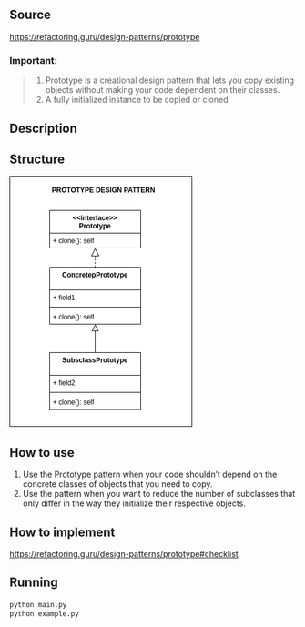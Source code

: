 ## Source

https://refactoring.guru/design-patterns/prototype

### Important:

> 1. Prototype is a creational design pattern that lets you copy existing objects without making your code dependent on
     their classes.
> 2. A fully initialized instance to be copied or cloned

## Description

## Structure

![alt tag](prototype.png)

## How to use

1. Use the Prototype pattern when your code shouldn’t depend on the concrete classes of objects that you need to copy.
2. Use the pattern when you want to reduce the number of subclasses that only differ in the way they initialize their
   respective objects.

## How to implement

https://refactoring.guru/design-patterns/prototype#checklist

## Running

```
python main.py
python example.py
```